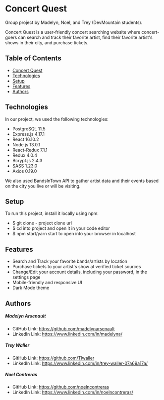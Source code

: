 # Concert Quest
Group project by Madelyn, Noel, and Trey (DevMountain students).

Concert Quest is a user-friendly concert searching website where concert-goers can search and track their favorite artist, find their favorite artist's shows in their city, and purchase tickets.

## Table of Contents
* [Concert Quest](#concert-quest)
* [Technologies](#technologies)
* [Setup](#setup)
* [Features](#features)
* [Authors](#authors)

## Technologies
In our project, we used the following technologies:

* PostgreSQL 11.5
* Express.js 4.17.1
* React 16.10.2
* Node.js 13.0.1
* React-Redux 7.1.1
* Redux 4.0.4
* Bcrypt.js 2.4.3
* SASS 1.23.0
* Axios 0.19.0

We also used BandsInTown API to gather artist data and their events based on the city you live or will be visiting.

## Setup
To run this project, install it locally using npm:

* $ git clone - project clone url
* $ cd into project and open it in your code editor
* $ npm start/yarn start to open into your browser in localhost

## Features
* Search and Track your favorite bands/artists by location
* Purchase tickets to your artist's show at verified ticket sources
* Change/Edit your account details, including your password, in the settings page
* Mobile-friendly and responsive UI
* Dark Mode theme

## Authors
##### Madelyn Arsenault

* GitHub Link: https://github.com/madelynarsenault
* LinkedIn Link: https://www.linkedin.com/in/madelyna/

##### Trey Waller

* GitHub Link: https://github.com/Tlwaller
* LinkedIn Link: https://www.linkedin.com/in/trey-waller-07a69a17a/

##### Noel Contreras

* GitHub Link: https://github.com/noelncontreras
* LinkedIn Link: https://www.linkedin.com/in/noelncontreras/
